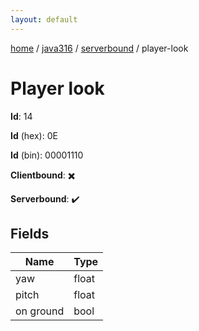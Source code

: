 ```yaml
---
layout: default
---
```


[home](/)  /  [java316](/protocol/java316)  /  [serverbound](/protocol/java316/serverbound)  /  player-look

# Player look

**Id**: 14

**Id** (hex): 0E

**Id** (bin): 00001110

**Clientbound**: ✖️

**Serverbound**: ✔️

## Fields

Name | Type
---|---
yaw | float
pitch | float
on ground | bool
